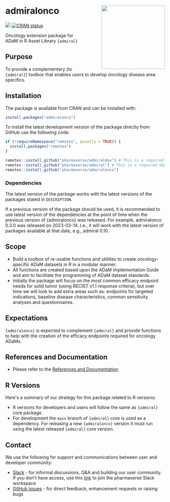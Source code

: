 # admiralonco <img src="man/figures/logo.png" align="right" width="200" style="margin-left:50px;"/>

<!-- badges: start -->

[<img src="http://pharmaverse.org/shields/admiralonco.svg">](https://pharmaverse.org)
[![CRAN
status](https://www.r-pkg.org/badges/version/admiralonco)](https://CRAN.R-project.org/package=admiralonco)
<!-- badges: end -->

Oncology extension package for ADaM in R Asset Library `{admiral}`

## Purpose

To provide a complementary (to `{admiral}`) toolbox that enables users
to develop oncology disease area specifics.

## Installation

The package is available from CRAN and can be installed with:

```r
install.packages("admiralonco")
```

To install the latest development version of the package directly from
GitHub use the following code:

```r
if (!requireNamespace("remotes", quietly = TRUE)) {
  install.packages("remotes")
}

remotes::install_github("pharmaverse/admiraldev") # This is a required dependency of {admiralonco}
remotes::install_github("pharmaverse/admiral") # This is a required dependency of {admiralonco}
remotes::install_github("pharmaverse/admiralonco")
```

### Dependencies

The latest version of the package works with the latest versions of the
packages stated in `DESCRIPTION`.

If a previous version of the package should be used, it is recommended
to use latest version of the dependencies at the point of time when the
previous version of {admiralonco} was released. For example, admiralonco
0.3.0 was released on 2023-03-14. I.e., it will work with the latest
version of packages available at that date, e.g., admiral 0.10.

## Scope

-   Build a toolbox of re-usable functions and utilities to create
    oncology-specific ADaM datasets in R in a modular manner.
-   All functions are created based upon the ADaM Implementation Guide
    and aim to facilitate the programming of ADaM dataset standards.
-   Initially the package will focus on the most common efficacy
    endpoint needs for solid tumor (using RECIST v1.1 response
    criteria), but over time we will look to add extra areas such as:
    endpoints for targeted indications, baseline disease
    characteristics, common sensitivity analyses and questionnaires.

## Expectations

`{admiralonco}` is expected to complement `{admiral}` and provide
functions to help with the creation of the efficacy endpoints required
for oncology ADaMs.

## References and Documentation

-   Please refer to the [References and
    Documentation](https://pharmaverse.github.io/admiral/index.html#references-and-documentation)

## R Versions

Here's a summary of our strategy for this package related to R versions:

-   R versions for developers and users will follow the same as
    `{admiral}` core package.
-   For development the `main` branch of `{admiral}` core is used as a
    dependency. For releasing a new `{admiralonco}` version it must run
    using the latest released `{admiral}` core version.

## Contact

We use the following for support and communications between user and
developer community:

-   [Slack](https://app.slack.com/client/T028PB489D3/C02M8KN8269) - for
    informal discussions, Q&A and building our user community. If you
    don't have access, use this
    [link](https://join.slack.com/t/pharmaverse/shared_invite/zt-yv5atkr4-Np2ytJ6W_QKz_4Olo7Jo9A)
    to join the pharmaverse Slack workspace
-   [GitHub Issues](https://github.com/pharmaverse/admiralonco/issues) -
    for direct feedback, enhancement requests or raising bugs
